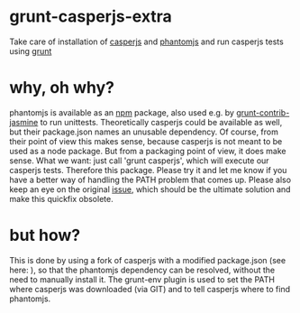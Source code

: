 grunt-casperjs-extra
====================

Take care of installation of [casperjs](http://casper.org) and [phantomjs](http://phantomjs.org) and run casperjs tests using [grunt](http://www.gruntjs.com)

why, oh why?
============

phantomjs is available as an [npm](http://npmjs.org) package, also used e.g. by [grunt-contrib-jasmine](https://github.com/gruntjs/grunt-contrib-jasmine) to run unittests. Theoretically casperjs could be available as well, but their package.json names an unusable dependency. Of course, from their point of view this makes sense, because casperjs is not meant to be used as a node package. But from a packaging point of view, it does make sense.
What we want: just call 'grunt casperjs', which will execute our casperjs tests. Therefore this package. Please try it and let me know if you have a better way of handling the PATH problem that comes up.
Please also keep an eye on the original [issue](https://github.com/n1k0/casperjs/issues/462), which should be the ultimate solution and make this quickfix obsolete.

but how?
========
This is done by using a fork of casperjs with a modified package.json (see here: ), so that the phantomjs dependency can be resolved, without the need to manually install it. The grunt-env plugin is used to set the PATH where casperjs was downloaded (via GIT) and to tell casperjs where to find phantomjs.
